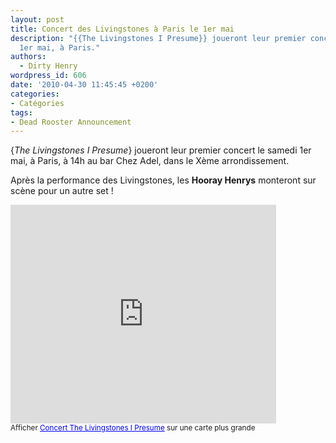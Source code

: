 ```yaml
---
layout: post
title: Concert des Livingstones à Paris le 1er mai
description: "{{The Livingstones I Presume}} joueront leur premier concert le samedi
  1er mai, à Paris."
authors:
  - Dirty Henry
wordpress_id: 606
date: '2010-04-30 11:45:45 +0200'
categories:
- Catégories
tags:
- Dead Rooster Announcement
---
```

{*The Livingstones I Presume*} joueront leur premier concert le samedi 1er mai, à Paris, à 14h au bar Chez Adel, dans le Xème arrondissement.

Après la performance des Livingstones, les __Hooray Henrys__ monteront sur scène pour un autre set !

<iframe width="425" height="350" frameborder="0" scrolling="no" marginheight="0" marginwidth="0" src="http://maps.google.fr/maps/ms?ie=UTF8&hl=fr&msa=0&msid=106591562569100949469.0004856fe1b49ad2abd91&ll=48.873663,2.365108&spn=0,0&output=embed"></iframe><br /><small>Afficher <a href="http://maps.google.fr/maps/ms?ie=UTF8&hl=fr&msa=0&msid=106591562569100949469.0004856fe1b49ad2abd91&ll=48.873663,2.365108&spn=0,0&source=embed" style="color:#0000FF;text-align:left">Concert The Livingstones I Presume</a> sur une carte plus grande</small>
